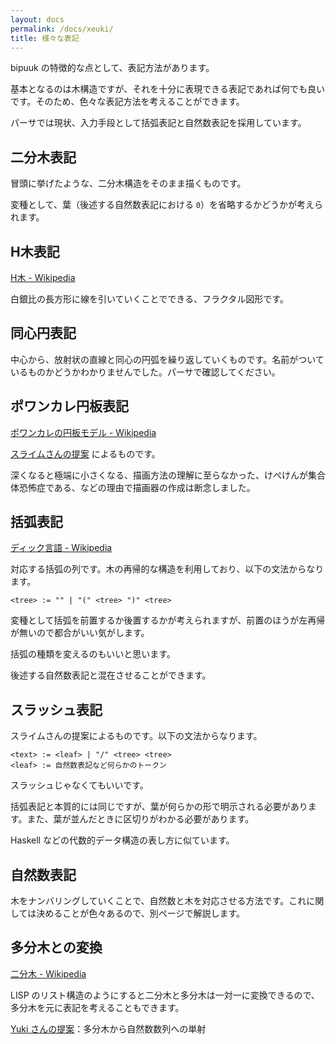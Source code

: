 ```yaml
---
layout: docs
permalink: /docs/xeuki/
title: 様々な表記
---
```


bipuuk の特徴的な点として、表記方法があります。

基本となるのは木構造ですが、それを十分に表現できる表記であれば何でも良いです。そのため、色々な表記方法を考えることができます。

パーサでは現状、入力手段として括弧表記と自然数表記を採用しています。


## 二分木表記

冒頭に挙げたような、二分木構造をそのまま描くものです。

変種として、葉（後述する自然数表記における `0`）を省略するかどうかが考えられます。


## H木表記

[H木 - Wikipedia](https://ja.wikipedia.org/wiki/H%E6%9C%A8)

白銀比の長方形に線を引いていくことでできる、フラクタル図形です。


## 同心円表記

中心から、放射状の直線と同心の円弧を繰り返していくものです。名前がついているものかどうかわかりませんでした。パーサで確認してください。


## ポワンカレ円板表記

[ポワンカレの円板モデル - Wikipedia](https://ja.wikipedia.org/wiki/%E3%83%9D%E3%83%AF%E3%83%B3%E3%82%AB%E3%83%AC%E3%81%AE%E5%86%86%E6%9D%BF%E3%83%A2%E3%83%87%E3%83%AB)

[スライムさんの提案](https://twitter.com/slaimsan/status/1063052016178540544) によるものです。

深くなると極端に小さくなる、描画方法の理解に至らなかった、けぺけんが集合体恐怖症である、などの理由で描画器の作成は断念しました。


## 括弧表記

[ディック言語 - Wikipedia](https://ja.wikipedia.org/wiki/%E3%83%87%E3%82%A3%E3%83%83%E3%82%AF%E8%A8%80%E8%AA%9E)

対応する括弧の列です。木の再帰的な構造を利用しており、以下の文法からなります。

```
<tree> := "" | "(" <tree> ")" <tree>
```

変種として括弧を前置するか後置するかが考えられますが、前置のほうが左再帰が無いので都合がいい気がします。

括弧の種類を変えるのもいいと思います。

後述する自然数表記と混在させることができます。


## スラッシュ表記

スライムさんの提案によるものです。以下の文法からなります。

```
<text> := <leaf> | "/" <tree> <tree>
<leaf> := 自然数表記など何らかのトークン
```

スラッシュじゃなくてもいいです。

括弧表記と本質的には同じですが、葉が何らかの形で明示される必要があります。また、葉が並んだときに区切りがわかる必要があります。

Haskell などの代数的データ構造の表し方に似ています。


## 自然数表記

木をナンバリングしていくことで、自然数と木を対応させる方法です。これに関しては決めることが色々あるので、別ページで解説します。


## 多分木との変換

[二分木 - Wikipedia](https://ja.wikipedia.org/wiki/%E4%BA%8C%E5%88%86%E6%9C%A8#N%E9%80%B2%E6%9C%A8%E3%81%AE%E4%BA%8C%E5%88%86%E6%9C%A8%E8%A1%A8%E7%8F%BE)

LISP のリスト構造のようにすると二分木と多分木は一対一に変換できるので、多分木を元に表記を考えることもできます。

[Yuki さんの提案](https://twitter.com/Yuki_jukjis/status/1108341081677037570)：多分木から自然数数列への単射
